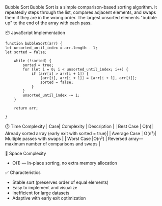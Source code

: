 Bubble Sort
Bubble Sort is a simple comparison-based sorting algorithm. It repeatedly steps through the list, compares adjacent elements, and swaps them if they are in the wrong order. The largest unsorted elements "bubble up" to the end of the array with each pass.

📦 JavaScript Implementation

```
function bubbleSort(arr) {
let unsorted_until_index = arr.length - 1;
let sorted = false;

    while (!sorted) {
        sorted = true;
        for (let i = 0; i < unsorted_until_index; i++) {
            if (arr[i] > arr[i + 1]) {
                [arr[i], arr[i + 1]] = [arr[i + 1], arr[i]];
                sorted = false;
            }
        }
        unsorted_until_index -= 1;
    }

    return arr;

}
```

⏱️ Time Complexity
| Case| Complexity | Description |
| Best Case | O(n)| Already sorted array (early exit with sorted = true)|
| Average Case | O(n²)| Multiple passes with swaps |
| Worst Case |O(n²) | Reversed array—maximum number of comparisons and swaps |

🧠 Space Complexity

- O(1) — In-place sorting, no extra memory allocation

✅ Characteristics

- Stable sort (preserves order of equal elements)
- Easy to implement and visualize
- Inefficient for large datasets
- Adaptive with early exit optimization

